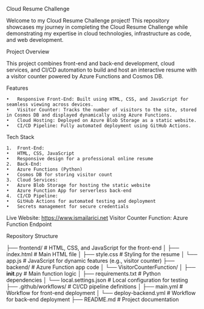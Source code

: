 Cloud Resume Challenge

Welcome to my Cloud Resume Challenge project! This repository showcases my journey in completing the Cloud Resume Challenge while demonstrating my expertise in cloud technologies, infrastructure as code, and web development.

Project Overview 

This project combines front-end and back-end development, cloud services, and CI/CD automation to build and host an interactive resume with a visitor counter powered by Azure Functions and Cosmos DB.

Features

	•	Responsive Front-End: Built using HTML, CSS, and JavaScript for seamless viewing across devices.
	•	Visitor Counter: Tracks the number of visitors to the site, stored in Cosmos DB and displayed dynamically using Azure Functions.
	•	Cloud Hosting: Deployed on Azure Blob Storage as a static website.
	•	CI/CD Pipeline: Fully automated deployment using GitHub Actions.

 Tech Stack

	1.	Front-End:
	•	HTML, CSS, JavaScript
	•	Responsive design for a professional online resume
	2.	Back-End:
	•	Azure Functions (Python)
	•	Cosmos DB for storing visitor count
	3.	Cloud Services:
	•	Azure Blob Storage for hosting the static website
	•	Azure Function App for serverless back-end
	4.	CI/CD Pipeline:
	•	GitHub Actions for automated testing and deployment
	•	Secrets management for secure credentials

Live Website: https://www.ismailarici.net
Visitor Counter Function: Azure Function Endpoint

Repository Structure

├── frontend/              # HTML, CSS, and JavaScript for the front-end
│   ├── index.html         # Main HTML file
│   ├── style.css          # Styling for the resume
│   └── app.js             # JavaScript for dynamic features (e.g., visitor counter)
├── backend/               # Azure Function app code
│   └── VisitorCounterFunction/
│       ├── __init__.py    # Main function logic
│       ├── requirements.txt # Python dependencies
│       └── local.settings.json # Local configuration for testing
├── .github/workflows/     # CI/CD pipeline definitions
│   ├── main.yml           # Workflow for front-end deployment
│   └── deploy-backend.yml # Workflow for back-end deployment
├── README.md              # Project documentation
